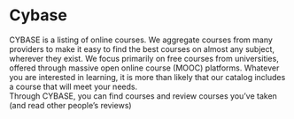 # Cybase
CYBASE is a listing of online courses. 
We aggregate courses from many providers to make it easy to find the best courses on almost any subject, wherever they exist. We focus primarily on free courses from universities, offered through massive open online course (MOOC) platforms. Whatever you are interested in learning, it is more than likely that our catalog includes a course that will meet your needs.	
Through CYBASE, you can find courses and review courses you’ve taken (and read other people’s reviews)
